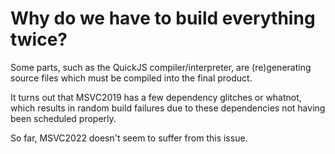 # Why do we have to build everything twice?

Some parts, such as the QuickJS compiler/interpreter, are (re)generating source files which must be compiled into the final product.

It turns out that MSVC2019 has a few dependency glitches or whatnot, which results in random build failures due to these dependencies not having been scheduled properly.

So far, MSVC2022 doesn't seem to suffer from this issue.


